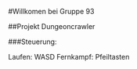 #Willkomen bei Gruppe 93

##Projekt Dungeoncrawler

###Steuerung:

Laufen: WASD
Fernkampf: Pfeiltasten

